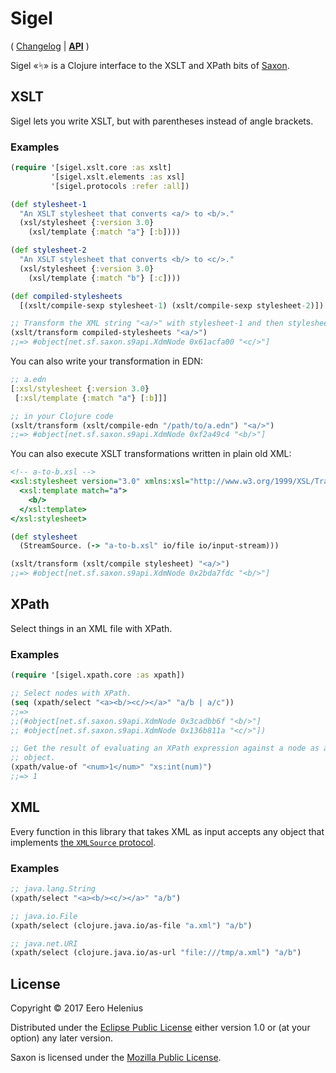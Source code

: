 Sigel
=====

( [Changelog] | **[API]** )

Sigel «ᛋ» is a Clojure interface to the XSLT and XPath bits of [Saxon].

## XSLT

Sigel lets you write XSLT, but with parentheses instead of angle brackets.

### Examples

```clojure
(require '[sigel.xslt.core :as xslt]
         '[sigel.xslt.elements :as xsl]
         '[sigel.protocols :refer :all])

(def stylesheet-1
  "An XSLT stylesheet that converts <a/> to <b/>."
  (xsl/stylesheet {:version 3.0}
    (xsl/template {:match "a"} [:b])))

(def stylesheet-2
  "An XSLT stylesheet that converts <b/> to <c/>."
  (xsl/stylesheet {:version 3.0}
    (xsl/template {:match "b"} [:c])))

(def compiled-stylesheets
  [(xslt/compile-sexp stylesheet-1) (xslt/compile-sexp stylesheet-2)])

;; Transform the XML string "<a/>" with stylesheet-1 and then stylesheet-2.
(xslt/transform compiled-stylesheets "<a/>")
;;=> #object[net.sf.saxon.s9api.XdmNode 0x61acfa00 "<c/>"]
```

You can also write your transformation in EDN:

```clojure
;; a.edn
[:xsl/stylesheet {:version 3.0}
 [:xsl/template {:match "a"} [:b]]]

;; in your Clojure code
(xslt/transform (xslt/compile-edn "/path/to/a.edn") "<a/>")
;;=> #object[net.sf.saxon.s9api.XdmNode 0xf2a49c4 "<b/>"]
```

You can also execute XSLT transformations written in plain old XML:

```xsl
<!-- a-to-b.xsl -->
<xsl:stylesheet version="3.0" xmlns:xsl="http://www.w3.org/1999/XSL/Transform">
  <xsl:template match="a">
    <b/>
  </xsl:template>
</xsl:stylesheet>
```

```clojure
(def stylesheet
  (StreamSource. (-> "a-to-b.xsl" io/file io/input-stream)))

(xslt/transform (xslt/compile stylesheet) "<a/>")
;;=> #object[net.sf.saxon.s9api.XdmNode 0x2bda7fdc "<b/>"]
```

## XPath

Select things in an XML file with XPath.

### Examples

```clojure
(require '[sigel.xpath.core :as xpath])

;; Select nodes with XPath.
(seq (xpath/select "<a><b/><c/></a>" "a/b | a/c"))
;;=>
;;(#object[net.sf.saxon.s9api.XdmNode 0x3cadbb6f "<b/>"]
;; #object[net.sf.saxon.s9api.XdmNode 0x136b811a "<c/>"])

;; Get the result of evaluating an XPath expression against a node as a Java
;; object.
(xpath/value-of "<num>1</num>" "xs:int(num)")
;;=> 1
```

## XML

Every function in this library that takes XML as input accepts any object that implements [the `XMLSource` protocol](https://github.com/eerohele/sigel/blob/master/src/sigel/protocols.clj).

### Examples

```clojure
;; java.lang.String
(xpath/select "<a><b/><c/></a>" "a/b")

;; java.io.File
(xpath/select (clojure.java.io/as-file "a.xml") "a/b")

;; java.net.URI
(xpath/select (clojure.java.io/as-url "file:///tmp/a.xml") "a/b")
```

## License

Copyright © 2017 Eero Helenius

Distributed under the [Eclipse Public License][EPL] either version 1.0 or (at
your option) any later version.

Saxon is licensed under the [Mozilla Public License][MPL].

[API]: https://eerohele.github.io/sigel
[CHANGELOG]: https://github.com/eerohele/sigel/blob/master/CHANGELOG.md

[EPL]: https://www.eclipse.org/legal/epl-v10.html
[MPL]: https://www.mozilla.org/en-US/MPL
[Saxon]: http://www.saxonica.com
